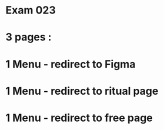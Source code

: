 # Exam 023
# 3 pages : 
# 1 Menu  - redirect to Figma
# 1 Menu  - redirect to ritual page
# 1 Menu  - redirect to free page